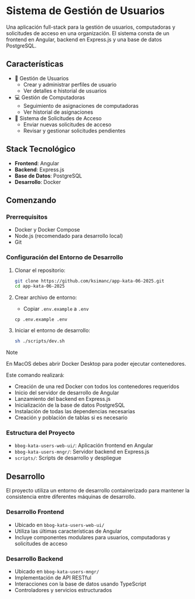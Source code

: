 # Sistema de Gestión de Usuarios

Una aplicación full-stack para la gestión de usuarios, computadoras y solicitudes de acceso en una organización. El sistema consta de un frontend en Angular, backend en Express.js y una base de datos PostgreSQL.

## Características

- 👥 Gestión de Usuarios
  - Crear y administrar perfiles de usuario
  - Ver detalles e historial de usuarios
- 💻 Gestión de Computadoras
  - Seguimiento de asignaciones de computadoras
  - Ver historial de asignaciones
- 🔐 Sistema de Solicitudes de Acceso
  - Enviar nuevas solicitudes de acceso
  - Revisar y gestionar solicitudes pendientes

## Stack Tecnológico

- **Frontend**: Angular
- **Backend**: Express.js
- **Base de Datos**: PostgreSQL
- **Desarrollo**: Docker

## Comenzando

### Prerrequisitos

- Docker y Docker Compose
- Node.js (recomendado para desarrollo local)
- Git

### Configuración del Entorno de Desarrollo

1. Clonar el repositorio:
   ```sh
   git clone https://github.com/ksimanc/app-kata-06-2025.git
   cd app-kata-06-2025
   ```

2. Crear archivo de entorno:
   - Copiar `.env.example` a `.env`

    ```
    cp .env.example .env
    ```

3. Iniciar el entorno de desarrollo:
   ```sh
   sh ./scripts/dev.sh
   ```

> [!NOTE]
> En MacOS debes abrir Docker Desktop para poder ejecutar contenedores.

Este comando realizará:
- Creación de una red Docker con todos los contenedores requeridos
- Inicio del servidor de desarrollo de Angular
- Lanzamiento del backend en Express.js
- Inicialización de la base de datos PostgreSQL
- Instalación de todas las dependencias necesarias
- Creación y población de tablas si es necesario

### Estructura del Proyecto

- `bbog-kata-users-web-ui/`: Aplicación frontend en Angular
- `bbog-kata-users-mngr/`: Servidor backend en Express.js
- `scripts/`: Scripts de desarrollo y despliegue

## Desarrollo

El proyecto utiliza un entorno de desarrollo containerizado para mantener la consistencia entre diferentes máquinas de desarrollo.

### Desarrollo Frontend
- Ubicado en `bbog-kata-users-web-ui/`
- Utiliza las últimas características de Angular
- Incluye componentes modulares para usuarios, computadoras y solicitudes de acceso

### Desarrollo Backend
- Ubicado en `bbog-kata-users-mngr/`
- Implementación de API RESTful
- Interacciones con la base de datos usando TypeScript
- Controladores y servicios estructurados

